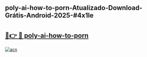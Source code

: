 ## poly-ai-how-to-porn-Atualizado-Download-Grátis-Android-2025-#4x1le

# <h2><a href="https://ainizakaria.my?title=poly-ai-how-to-porn&ref=20M">🔗👉 🔴 poly-ai-how-to-porn</a></h2>

[![acn](https://github.com/user-attachments/assets/0f9c940e-d8b0-45ae-aac7-cd30a18b3e1c)](https://ainizakaria.my?title=poly-ai-how-to-porn&ref=20M)

